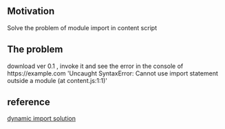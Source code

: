 <h2>Motivation</h2>
Solve the problem of module import in content script

<h2>The problem</h2>
download ver 0.1 , invoke it and see the error in the console of https://example.com 'Uncaught SyntaxError: Cannot use import statement outside a module (at content.js:1:1)'

<h2>reference</h2>
<a href='https://stackoverflow.com/a/53033388'>dynamic import solution</a>

